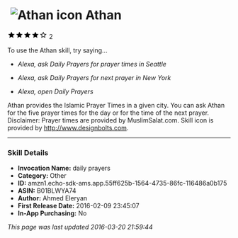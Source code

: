 # &nbsp;<img src="https://github.com/dale3h/alexa-skills-list/raw/master/skills/athan/B01BLWYA74/app_icon" alt="Athan icon" width="36"> Athan
![4 stars](../../../images/ic_star_black_18dp_1x.png)![4 stars](../../../images/ic_star_black_18dp_1x.png)![4 stars](../../../images/ic_star_black_18dp_1x.png)![4 stars](../../../images/ic_star_black_18dp_1x.png)![4 stars](../../../images/ic_star_border_black_18dp_1x.png) 2

To use the Athan skill, try saying...

* *Alexa, ask Daily Prayers for prayer times in Seattle*

* *Alexa, ask Daily Prayers for next prayer in New York*

* *Alexa, open Daily Prayers*

Athan provides the Islamic Prayer Times in a given city. You can ask Athan for the five prayer times for the day or for the time of the next prayer. Disclaimer: Prayer times are provided by MuslimSalat.com. Skill icon is provided by http://www.designbolts.com.

***

### Skill Details

* **Invocation Name:** daily prayers
* **Category:** Other
* **ID:** amzn1.echo-sdk-ams.app.55ff625b-1564-4735-86fc-116486a0b175
* **ASIN:** B01BLWYA74
* **Author:** Ahmed Eleryan
* **First Release Date:** 2016-02-09 23:45:07
* **In-App Purchasing:** No

*This page was last updated 2016-03-20 21:59:44*
